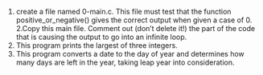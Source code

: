 1. create a file named 0-main.c. This file must test that the function positive_or_negative() gives the correct output when given a case of 0.
2.Copy this main file. Comment out (don’t delete it!) the part of the code that is causing the output to go into an infinite loop.
3. This program prints the largest of three integers.
4. This program converts a date to the day of year and determines how many days are left in the year, taking leap year into consideration.
